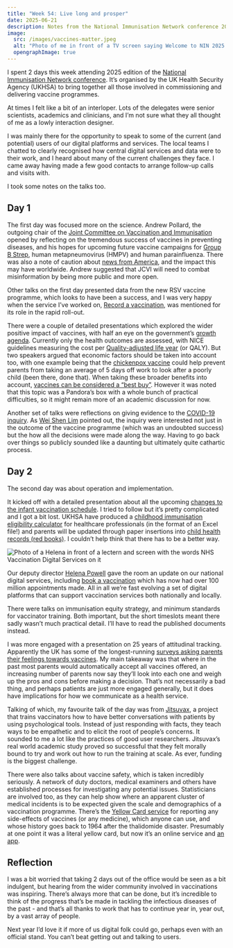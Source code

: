 ```yaml
---
title: "Week 54: Live long and prosper"
date: 2025-06-21
description: Notes from the National Immunisation Network conference 2025
image:
  src: /images/vaccines-matter.jpeg
  alt: "Photo of me in front of a TV screen saying Welcome to NIN 2025 and holding a sign up saying #VaccinesMatter"
  opengraphImage: true
---
```


I spent 2 days this week attending 2025 edition of the [National Immunisation Network conference](https://uk.eventsforce.net/w4fdrj/4/home). It’s organised by the UK Health Security Agency (UKHSA) to bring together all those involved in commissioning and delivering vaccine programmes.

At times I felt like a bit of an interloper. Lots of the delegates were senior scientists, academics and clinicians, and I’m not sure what they all thought of me as a lowly interaction designer.

I was mainly there for the opportunity to speak to some of the current (and potential) users of our digital platforms and services. The local teams I chatted to clearly recognised how central digital services and data were to their work, and I heard about many of the current challenges they face. I came away having made a few good contacts to arrange follow-up calls and visits with.

I took some notes on the talks too.

## Day 1

The first day was focused more on the science. Andrew Pollard, the outgoing chair of the [Joint Committee on Vaccination and Immunisation](https://www.gov.uk/government/groups/joint-committee-on-vaccination-and-immunisation) opened by reflecting on the tremendous success of vaccines in preventing diseases, and his hopes for upcoming future vaccine campaigns for [Group B Strep](https://www.gov.uk/government/case-studies/vdec-is-supporting-a-gbs-vaccine-to-prevent-newborn-deaths), human metapneumovirus (HMPV) and human parainfluenza. There was also a note of caution about [news from America](https://www.bbc.co.uk/news/articles/clyge27y2g9o), and the impact this may have worldwide. Andrew suggested that JCVI will need to combat misinformation by being more public and more open.

Other talks on the first day presented data from the new RSV vaccine programme, which looks to have been a success, and I was very happy when the service I’ve worked on, [Record a vaccination](http://ravs.england.nhs.uk), was mentioned for its role in the rapid roll-out.

There were a couple of detailed presentations which explored the wider positive impact of vaccines, with half an eye on the government’s [growth agenda](https://www.gov.uk/missions/economic-growth). Currently only the health outcomes are assessed, with NICE guidelines measuring the cost per [Quality-adjusted life year](https://en.wikipedia.org/wiki/Quality-adjusted_life_year) (or QALY). But two speakers argued that economic factors should be taken into account too, with one example being that the [chickenpox vaccine](https://www.nhs.uk/vaccinations/chickenpox-vaccine/) could help prevent parents from taking an average of 5 days off work to look after a poorly child (been there, done that). When taking these broader benefits into account, [vaccines can be considered a “best buy”](https://www.gavi.org/news/media-room/new-data-confirms-immunisation-best-buy-public-health). However it was noted that this topic was a Pandora’s box with a whole bunch of practical difficulties, so it might remain more of an academic discussion for now.

Another set of talks were reflections on giving evidence to the [COVID-19 inquiry](https://covid19.public-inquiry.uk). As [Wei Shen Lim](https://en.wikipedia.org/wiki/Wei_Shen_Lim) pointed out, the inquiry were interested not just in the outcome of the vaccine programme (which was an undoubted success) but the how all the decisions were made along the way. Having to go back over things so publicly sounded like a daunting but ultimately quite cathartic process.

## Day 2

The second day was about operation and implementation.

It kicked off with a detailed presentation about all the upcoming [changes to the infant vaccination schedule](https://www.gov.uk/government/publications/changes-to-the-routine-childhood-schedule-letter/changes-to-the-routine-childhood-vaccination-schedule-from-1-july-2025-and-1-january-2026-letter). I tried to follow but it’s pretty complicated and I got a bit lost. UKHSA have produced a [childhood immunisation eligibility calculator](https://www.healthpublications.gov.uk/ViewArticle.html?sp=Schildhoodimmunisationeligibiltycalculator) for healthcare professionals (in the format of an Excel file!) and parents will be updated through paper insertions into [child health records (red books)](https://www.nhs.uk/baby/babys-development/height-weight-and-reviews/baby-reviews/). I couldn’t help think that there has to be a better way.

![Photo of a Helena in front of a lectern and screen with the words NHS Vaccination Digital Services on it](/images/nhs-digital-vaccination-services.jpeg)

Our deputy director [Helena Powell](https://www.linkedin.com/in/helena-powell-65099219/) gave the room an update on our national digital services, including [book a vaccination](https://www.nhs.uk/nhs-services/vaccination-and-booking-services/) which has now had over 100 million appointments made. All in all we’re fast evolving a set of digital platforms that can support vaccination services both nationally and locally.

There were talks on immunisation equity strategy, and minimum standards for vaccinator training. Both important, but the short timeslots meant there sadly wasn’t much practical detail. I’ll have to read the published documents instead.

I was more engaged with a presentation on 25 years of attitudinal tracking. Apparently the UK has some of the longest-running [surveys asking parents their feelings towards vaccines](https://www.gov.uk/government/collections/parental-attitudes-to-vaccination-in-young-children). My main takeaway was that where in the past most parents would automatically accept all vaccines offered, an increasing number of parents now say they’ll look into each one and weigh up the pros and cons before making a decision. That’s not necessarily a bad thing, and perhaps patients are just more engaged generally, but it does have implications for how we communicate as a health service.

Talking of which, my favourite talk of the day was from [Jitsuvax](https://jitsuvax.info), a project that trains vaccinators how to have better conversations with patients by using psychological tools. Instead of just responding with facts, they teach ways to be empathetic and to elicit the root of people’s concerns. It sounded to me a lot like the practices of good user researchers. Jitsuvax’s real world academic study proved so successful that they felt morally bound to try and work out how to run the training at scale. As ever, funding is the biggest challenge.

There were also talks about vaccine safety, which is taken incredibly seriously. A network of duty doctors, medical examiners and others have established processes for investigating any potential issues. Statisticians are involved too, as they can help show where an apparent cluster of medical incidents is to be expected given the scale and demographics of a vaccination programme. There’s the [Yellow Card service](https://yellowcard.mhra.gov.uk) for reporting any side-effects of vaccines (or any medicine), which anyone can use, and whose history goes back to 1964 after the thalidomide disaster. Presumably at one point it was a literal yellow card, but now it’s an online service and [an app](https://yellowcard.mhra.gov.uk/app).

## Reflection

I was a bit worried that taking 2 days out of the office would be seen as a bit indulgent, but hearing from the wider community involved in vaccinations was inspiring. There’s always more that can be done, but it’s incredible to think of the progress that’s be made in tackling the infectious diseases of the past - and that’s all thanks to work that has to continue year in, year out, by a vast array of people.

Next year I’d love it if more of us digital folk could go, perhaps even with an official stand. You can’t beat getting out and talking to users.
